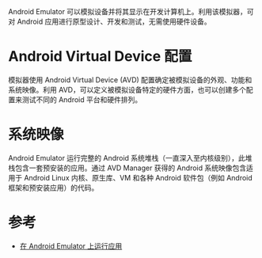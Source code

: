 Android Emulator 可以模拟设备并将其显示在开发计算机上。利用该模拟器，可对 Android 应用进行原型设计、开发和测试，无需使用硬件设备。

# Android Virtual Device 配置

模拟器使用 Android Virtual Device (AVD) 配置确定被模拟设备的外观、功能和系统映像。利用 AVD，可以定义被模拟设备特定的硬件方面，也可以创建多个配置来测试不同的 Android 平台和硬件排列。

# 系统映像

Android Emulator 运行完整的 Android 系统堆栈（一直深入至内核级别），此堆栈包含一套预安装的应用。通过 AVD Manager 获得的 Android 系统映像包含适用于 Android Linux 内核、原生库、VM 和各种 Android 软件包（例如 Android 框架和预安装应用）的代码。


# 参考

* [在 Android Emulator 上运行应用](https://developer.android.com/studio/run/emulator.html)